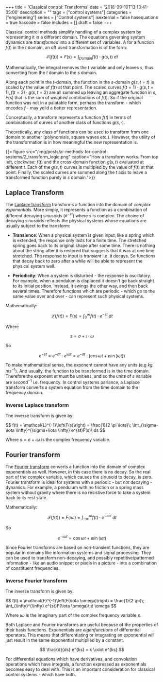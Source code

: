 +++
title = 'Classical control: Transforms'
date = '2018-09-10T13:13:41-05:00'
description = ""
tags = ["control systems"]
categories = ["engineering"]
series = ["Control systems"]
isexternal = false
hasequations = true
hascode = false
includes = []
draft = false
+++

Classical control methods simplify handling of a complex system by representing it in a different domain. The equations governing system dynamics are *transformed* into a different set of variables. A for a function $f(t)$ in the $t$ domain, an oft used transformation is of the form:

$$
\mathcal{T}(f(t)) = F(s) = \int_{Domain} f(t) \cdot g(s, t)\; dt
$$

Mathematically, the integral removes the $t$ variable and only leaves $s$, thus converting from the $t$ domain to the $s$ domain.

Along each point in the $t$-domain, the function in the $s$-domain $g(s, t=t)$ is scaled by the value of $f(t)$ at that point. The scaled curves $f(t=1) \cdot g(s,t=1), f(t=2) \cdot g(s,t=2)$ are all summed up leaving an aggregate function in $s$, $F(s)$ that is the sum of *weighed* contributions of $f(t)$. So if the original function was not in a palatable form, perhaps the transform - which encodes $f$ - may yeild a better representation.

Conceptually, a transform represents a function $f(t)$ in terms of combinations of curves of another class of functions $g(s,\cdot)$.

Theoretically, any class of functions can be used to transform from one domain to another (polynomials, square waves etc.). However, the utility of the transformation is in how meaningful the new representation is.

{{< figure src="/img/posts/ai-methods-for-control-systems/2_transform_logic.png" caption="How a transform works. From top left, clockwise: $f(t)$ and the cross-domain function $g(s,t)$ evaluated at different $t$. Each of the $g(s,t)$ curves is multipled by the value of $f(t)$ at that point. Finally, the scaled curves are summed along the $t$ axis to leave a transformed function purely in $s$ domain.">}}

## Laplace Transform

The [Laplace transform][1] transforms a function into the domain of *complex exponentials*. More simply, it represents a function as a combination of different decaying sinusoids ($e^{-st}$) where $s$ is complex. The choice of decaying sinusoids reflects the physical systems whose equations are usually subject to the transform:

* **Transience**: When a physical system is given input, like a spring which is extended, the response only lasts for a finite time. The stretched spring goes back to its original shape after some time. There is nothing about the string after it is restored that suggests that it was at one time stretched. The response to input is *transient* i.e. it decays. So functions that decay back to zero after a while will be able to represent the physical system well.

* **Periodicity**: When a system is disturbed - the response is oscillatory. For example, when a pendulum is displaced it doesn't go back straight to its initial position. Instead, it swings the other way, and then back several times. Therefore functions which are periodic - which go to the same value over and over - can represent such physical systems.

Mathematically:

$$
\mathcal{L}(f(t)) = F(s) = \int_{0}^{\infty} f(t) \cdot e^{-st}\; dt
$$

Where

$$
s = \sigma + \iota \cdot \omega
$$

So

$$
e^{-st} = e^{-\sigma t} \cdot e^{\iota \omega t} = e^{-\sigma t} \cdot (\cos{\omega t} + \iota \sin(\omega t))
$$

To make mathematical sense, the exponent cannot have any units (e.g $kg$, $ms^{-1}$). And usually, the function to be transformed is in the time domain. Therefore the exponent $st$ must be unitless, and so the units of $s$ variable are $second^{-1}$ i.e. frequency. In control systems parlance, a Laplace transform converts a system equation from the time domain to the frequency domain.

### Inverse Laplace transform

The inverse transform is given by:

<div>$$
f(t) = \mathcal{L}^{-1}\left(F(s)\right) = \frac{1}{2 \pi \iota}\; \int_{\sigma-\iota \infty}^{\sigma+\iota \infty} e^{st}F(s)\;ds
$$</div>

Where $s = \sigma + \iota \omega$ is the complex frequency variable.

## Fourier transform

The [Fourier transform][2] converts a function into the domain of complex exponentials as well. However, in this case there is no decay. So the real part of the complex variable, which causes the sinusoid to decay, is zero. Fourier transform is ideal for systems with a periodic - but *not* decaying - dynamics. For example, a pendulum with no friction or a spring mass system without gravity where there is no resistive force to take a system back to its rest state.

Mathematically:

$$
\mathcal{F}(f(t)) = F(\iota \omega) = \int_{-\infty}^{\infty} f(t) \cdot e^{-\iota \omega t}\; dt
$$

So

$$
e^{-\iota \omega t} = \cos{\omega t} + \iota \sin(\omega t)
$$

Since Fourier transforms are based on non-transient functions, they are popular in domains like information systems and signal processing. They can be used to transform non-decaying, and possibly repetitive/patterned information - like an audio snippet or pixels in a picture - into a combination of constituent frequencies.

### Inverse Fourier transform

The inverse transform is given by:

<div>$$
f(t) = \mathcal{F}^{-1}\left(F(\iota \omega)\right) = \frac{1}{2 \pi}\; \int_{\infty}^{\infty} e^{st}F(\iota \omega)\;d \omega
$$</div>

Where $\iota \omega$ is the imaginary part of the complex frequency variable $s$.


Both Laplace and Fourier transforms are useful because of the properties of their basis functions. Exponentials are *eigenfunctions* of differential operators. This means that differentiating or integrating an exponential will just result in the same exponential multiplied by a constant.

$$
\frac{d}{ds} e^{ks} = k \cdot e^{ks}
$$

For differential equations which have derivatives, and convolution operations which have integrals, a function expressed as exponentials becomes easy to deal with. This is an important consideration for classical control systems - which have both.

[1]: https://en.wikipedia.org/wiki/Laplace_transform
[2]: https://en.wikipedia.org/wiki/Fourier_transform
